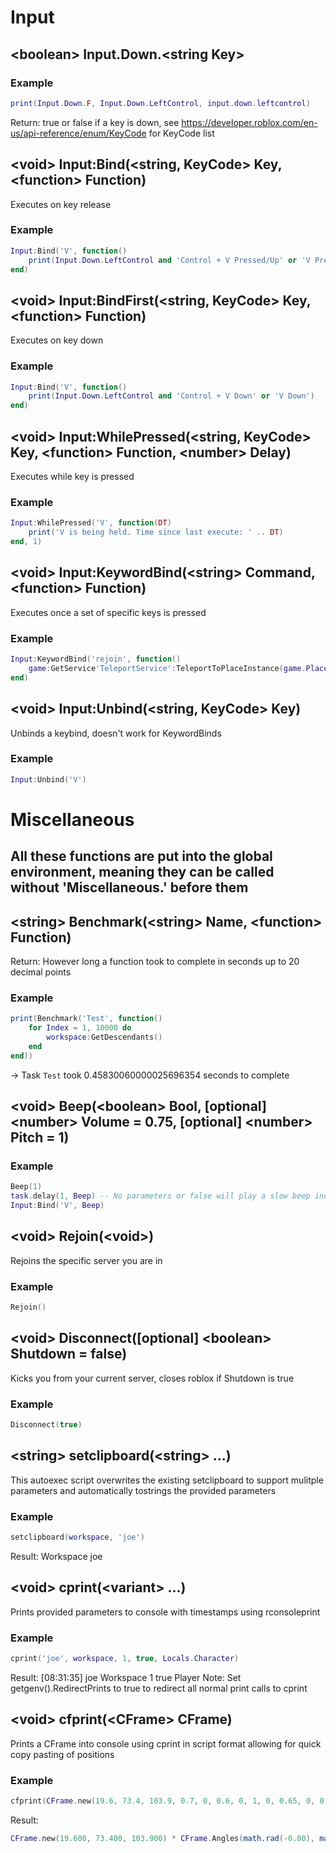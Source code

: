 # Input
## \<boolean\> Input.Down.\<string Key\>
### Example
```lua
print(Input.Down.F, Input.Down.LeftControl, input.down.leftcontrol)
```
Return: true or false if a key is down, see https://developer.roblox.com/en-us/api-reference/enum/KeyCode for KeyCode list

## \<void\> Input:Bind(\<string, KeyCode\> Key, \<function\> Function)
Executes on key release
### Example
```lua
Input:Bind('V', function()
    print(Input.Down.LeftControl and 'Control + V Pressed/Up' or 'V Pressed/Up')
end)
```

## \<void\> Input:BindFirst(\<string, KeyCode\> Key, \<function\> Function)
Executes on key down
### Example
```lua
Input:Bind('V', function()
    print(Input.Down.LeftControl and 'Control + V Down' or 'V Down')
end)
```

## \<void\> Input:WhilePressed(\<string, KeyCode\> Key, \<function\> Function, \<number\> Delay)
Executes while key is pressed
### Example
```lua
Input:WhilePressed('V', function(DT)
    print('V is being held. Time since last execute: ' .. DT)
end, 1)
```

## \<void\> Input:KeywordBind(\<string\> Command, \<function\> Function)
Executes once a set of specific keys is pressed
### Example
```lua
Input:KeywordBind('rejoin', function()
    game:GetService'TeleportService':TeleportToPlaceInstance(game.PlaceId, game.JobId)
end)
```

## \<void\> Input:Unbind(\<string, KeyCode\> Key)
Unbinds a keybind, doesn't work for KeywordBinds
### Example
```lua
Input:Unbind('V')
```


# Miscellaneous
## All these functions are put into the global environment, meaning they can be called without 'Miscellaneous.' before them

## \<string\> Benchmark(\<string\> Name, \<function\> Function)
Return: However long a function took to complete in seconds up to 20 decimal points
### Example
```lua
print(Benchmark('Test', function()
    for Index = 1, 10000 do
        workspace:GetDescendants()
    end
end))
````
-\> Task `Test` took 0.45830060000025696354 seconds to complete

## \<void\> Beep(\<boolean\> Bool, [optional] \<number\> Volume = 0.75, [optional] \<number\> Pitch = 1)
### Example
```lua
Beep(1)
task.delay(1, Beep) -- No parameters or false will play a slow beep indicating something is turned off
Input:Bind('V', Beep)
```

## \<void\> Rejoin(\<void\>)
Rejoins the specific server you are in
### Example
```lua
Rejoin()
```

## \<void\> Disconnect([optional] \<boolean\> Shutdown = false)
Kicks you from your current server, closes roblox if Shutdown is true
### Example
```lua
Disconnect(true)
```

## \<string\> setclipboard(\<string\> ...)
This autoexec script overwrites the existing setclipboard to support mulitple parameters and automatically tostrings the provided parameters
### Example
```lua
setclipboard(workspace, 'joe')
```
Result: Workspace joe

## \<void\> cprint(\<variant\> ...)
Prints provided parameters to console with timestamps using rconsoleprint
### Example 
```lua
cprint('joe', workspace, 1, true, Locals.Character)
```
Result: [08:31:35] joe Workspace 1 true Player
Note: Set getgenv().RedirectPrints to true to redirect all normal print calls to cprint

## \<void\> cfprint(\<CFrame\> CFrame)
Prints a CFrame into console using cprint in script format allowing for quick copy pasting of positions
### Example
```lua
cfprint(CFrame.new(19.6, 73.4, 103.9, 0.7, 0, 0.6, 0, 1, 0, 0.65, 0, 0.7))
```
Result:
```lua
CFrame.new(19.600, 73.400, 103.900) * CFrame.Angles(math.rad(-0.00), math.rad(36.87), math.rad(-0.00))
```
